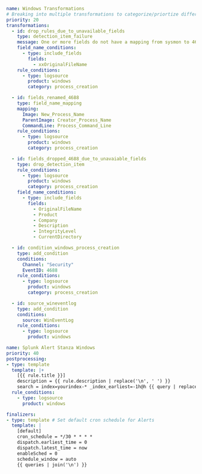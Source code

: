﻿```yml
name: Windows Transformations
# Breaking into multiple transformations to categorize/priortize different caused unpredictable results. ID's being skipped seemingly randomly, entire transformation block being skipped randomly.
priority: 20
transformations:
  - id: drop_rules_due_to_unavailable_fields
    type: detection_item_failure
    message: One or more fields do not have a mapping from sysmon to 4688
    field_name_conditions:
      - type: include_fields
        fields:
          - xxOriginalFileName
    rule_conditions:
      - type: logsource
        product: windows
        category: process_creation

  - id: fields_renamed_4688
    type: field_name_mapping
    mapping:
      Image: New_Process_Name
      ParentImage: Creator_Process_Name
      CommandLine: Process_Command_Line
    rule_conditions:
      - type: logsource
        product: windows
        category: process_creation

  - id: fields_dropped_4688_due_to_unavaiable_fields
    type: drop_detection_item
    rule_conditions:
      - type: logsource
        product: windows
        category: process_creation
    field_name_conditions:
      - type: include_fields
        fields:
          - OriginalFileName
          - Product
          - Company
          - Description
          - IntegrityLevel
          - CurrentDirectory

  - id: condition_windows_process_creation
    type: add_condition
    conditions:
      Channel: "Security"
      EventID: 4688
    rule_conditions:
      - type: logsource
        product: windows
        category: process_creation

  - id: source_wineventlog
    type: add_condition
    conditions:
      source: WinEventLog
    rule_conditions:
      - type: logsource
        product: windows

name: Splunk Alert Stanza Windows
priority: 40
postprocessing:
- type: template
  template: |+
    [{{ rule.title }}]
    description = {{ rule.description | replace('\n', ' ') }}
    search = index=yourindex-* _index_earliest=-1h@h {{ query | replace('\n', '\\\n')}} | fields - _raw | collect index=notable_events source="{{ rule.title }}" marker="guid={{ rule.id }},{% for t in rule.tags %}tags={{ t }},{% endfor %}"
  rule_conditions:
    - type: logsource
      product: windows

finalizers:
- type: template # Set default cron schedule for Alerts
  template: |
    [default]
    cron_schedule = */30 * * * *
    dispatch.earliest_time = 0
    dispatch.latest_time = now
    enableSched = 0
    schedule_window = auto
    {{ queries | join('\n') }}
```